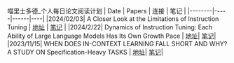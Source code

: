 喵里士多德_个人每日论文阅读计划
| Date | Papers | 连接 | 笔记 |
|--------|-----|------|----|
|2024/02/03| A Closer Look at the Limitations of Instruction Tuning | [地址](https://arxiv.org/abs/2402.05119) | [笔记](../main/Reading_Notes/A_Closer_Look.md) |
|2024/2/22| Dynamics of Instruction Tuning: Each Ability of Large Language Models Has Its Own Growth Pace | [地址](https://arxiv.org/abs/2310.19651)| [笔记](../main/Reading_Notes/Dynamics.md)|
|2023/11/15| WHEN DOES IN-CONTEXT LEARNING FALL SHORT AND WHY? A STUDY ON Specification-Heavy TASKS | [地址](https://arxiv.org/pdf/2311.08993)| [笔记](../main/Reading_Notes/WhenICL.md)|



